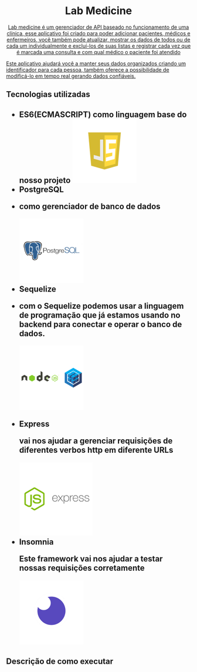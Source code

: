 <h1 align="center"> Lab Medicine </h1>
<p align="center">
<a href="#Sobre o App" >Lab medicine é um gerenciador de API baseado no funcionamento de uma clínica, esse aplicativo foi criado para poder adicionar pacientes, médicos e enfermeiros, você também pode atualizar, mostrar os dados de todos ou de cada um individualmente e excluí-los de suas listas e registrar cada vez que é marcada uma consulta e com qual médico o paciente foi atendido</a>

<a href="#Objetivo">Este aplicativo ajudará você a manter seus dados organizados criando um identificador para cada pessoa, também oferece
a possibilidade de modificá-lo em tempo real gerando dados confiáveis.
</a>

</p>

<h2> Tecnologias utilizadas<h2/>

<ul>
<li>ES6(ECMASCRIPT)
como linguagem base do nosso projeto
<img src="./src/img/js.png">
</li>

<li>PostgreSQL<li/>
<p>como gerenciador de banco de dados</p>
<img  src="./src/img/post.png">
<br>


<li>Sequelize<li/>
<p>com o Sequelize podemos usar a linguagem de programação que já estamos usando no backend para conectar e operar o banco de dados.<p>
<img src="./src/img/seq.png"> 
<br>

<li>Express</li>
<p>vai nos ajudar a gerenciar requisições de diferentes verbos http em diferente URLs</p>
<img src="./src/img/express.png">
<br>

<li>Insomnia</li>
<p>Este framework vai nos ajudar a testar nossas requisições corretamente</p>
<img src="./src/img/inso.png">
<br>

</ul>

<h2>Descrição de como executar</h2>


